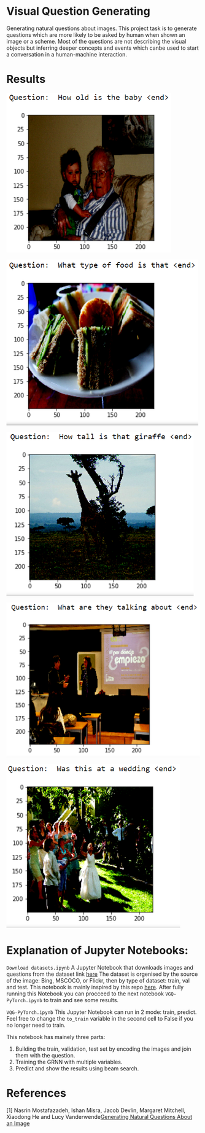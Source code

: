 # Visual Question Generating
Generating natural questions about images. This project task is to generate questions which are more likely to be asked by human when shown an image or a scheme.  Most of the questions are not describing the visual objects but inferring deeper concepts and events which canbe used to start a conversation in a human-machine interaction.

# Results

![1st example](https://github.com/chennaveh/VQG/blob/master/result/baby.PNG)

![2nd example](https://github.com/chennaveh/VQG/blob/master/result/food.PNG)

![3rd example](https://github.com/chennaveh/VQG/blob/master/result/giraffe.PNG)

![4th example](https://github.com/chennaveh/VQG/blob/master/result/talk.PNG)

![5th example](https://github.com/chennaveh/VQG/blob/master/result/wedding.PNG)

# Explanation of Jupyter Notebooks:
```Download datasets.ipynb```
A Jupyter Notebook that downloads images and questions from the dataset link 
<a href='https://www.microsoft.com/en-us/download/details.aspx?id=53670'>here</a>
The dataset is orgenised by the source of the image: Bing, MSCOCO, or Flickr, then by type of dataset: train, val and test.
This notebook is mainly inspired by this repo
 <a href="https://github.com/gitlost-murali/Natural-Questions-Generation-from-Images">here</a>.
 After fully running this Notebook you can procceed to the next notebook ```VGQ-PyTorch.ipynb``` to train and see some results.

```VQG-PyTorch.ipynb```
This Jupyter Notebook can run in 2 mode: train, predict.
Feel free to change the ```to_train``` variable in the second cell to False if you no longer need to train.

This notebook has mainely three parts:
1. Building the train, validation, test set by encoding the images and join them with the question.
2. Training the GRNN with multiple variables.
3. Predict and show the results using beam search.


# References

[1] Nasrin Mostafazadeh, Ishan Misra, Jacob Devlin, Margaret Mitchell, Xiaodong He and Lucy Vanderwende<a href="https://arxiv.org/pdf/1603.06059.pdf">Generating Natural Questions About an Image</a>

